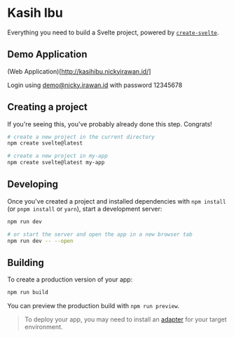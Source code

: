 # Kasih Ibu

Everything you need to build a Svelte project, powered by [`create-svelte`](https://github.com/sveltejs/kit/tree/master/packages/create-svelte).

## Demo Application

(Web Application)[http://kasihibu.nickyirawan.id/]

Login using demo@nicky.irawan.id with password 12345678

## Creating a project

If you're seeing this, you've probably already done this step. Congrats!

```bash
# create a new project in the current directory
npm create svelte@latest

# create a new project in my-app
npm create svelte@latest my-app
```

## Developing

Once you've created a project and installed dependencies with `npm install` (or `pnpm install` or `yarn`), start a development server:

```bash
npm run dev

# or start the server and open the app in a new browser tab
npm run dev -- --open
```

## Building

To create a production version of your app:

```bash
npm run build
```

You can preview the production build with `npm run preview`.

> To deploy your app, you may need to install an [adapter](https://kit.svelte.dev/docs/adapters) for your target environment.
